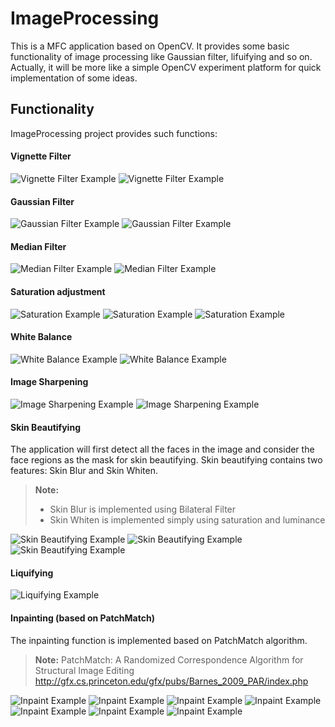 ImageProcessing
================
This is a MFC application based on OpenCV. It provides some basic functionality of image processing like Gaussian filter,  lifuifying and so on. Actually, it will be more like a simple OpenCV experiment platform for quick implementation of some ideas.

Functionality
-----------------
ImageProcessing project provides such functions:

#### Vignette Filter

![Vignette Filter Example](/images/ppppp.PNG "Before Processing")
![Vignette Filter Example](/images/p.PNG "After Processing")

#### Gaussian Filter

![Gaussian Filter Example](/images/g0.PNG "Before Processing")
![Gaussian Filter Example](/images/g1.PNG "After Processing")

#### Median Filter

![Median Filter Example](/images/m0.PNG "Before Processing")
![Median Filter Example](/images/m1.PNG "After Processing")

#### Saturation adjustment

![Saturation Example](/images/saturation1.PNG "Before Processing")
![Saturation Example](/images/saturation2.PNG "After Processing")
![Saturation Example](/images/saturation3.PNG "After Processing")

#### White Balance

![White Balance Example](/images/w0.PNG "Before Processing")
![White Balance Example](/images/w1.PNG "After Processing")

#### Image Sharpening

![Image Sharpening Example](/images/sharpen5.PNG "After Processing")
![Image Sharpening Example](/images/sharpen6.PNG "After Processing")

#### Skin Beautifying

The application will first detect all the faces in the image and consider the face regions as the mask for skin beautifying. Skin beautifying contains two features: Skin Blur and Skin Whiten.
> **Note:**
> - Skin Blur is implemented using Bilateral Filter
> - Skin Whiten is implemented simply using saturation and luminance

![Skin Beautifying Example](/images/skin1.PNG "Before Processing")
![Skin Beautifying Example](/images/skin2.PNG "After Processing")
![Skin Beautifying Example](/images/skin3.PNG "After Processing")

#### Liquifying

![Liquifying Example](/images/liquify1.PNG "After Processing")

#### Inpainting (based on PatchMatch)

The inpainting function is implemented based on PatchMatch algorithm.
> **Note:**
> PatchMatch: A Randomized Correspondence Algorithm for Structural Image Editing
> http://gfx.cs.princeton.edu/gfx/pubs/Barnes_2009_PAR/index.php

![Inpaint Example](/images/pm1.png "After Processing")
![Inpaint Example](/images/pm2.png "After Processing")
![Inpaint Example](/images/pm3.png "After Processing")
![Inpaint Example](/images/pm4.png "After Processing")
![Inpaint Example](/images/pm5.png "After Processing")
![Inpaint Example](/images/pm6.png "After Processing")
![Inpaint Example](/images/pm7.png "After Processing")
